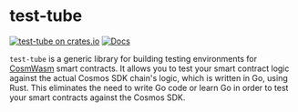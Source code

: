 # test-tube

[![test-tube on crates.io](https://img.shields.io/crates/v/test-tube.svg)](https://crates.io/crates/test-tube) [![Docs](https://docs.rs/test-tube/badge.svg)](https://docs.rs/test-tube)

`test-tube` is a generic library for building testing environments for [CosmWasm](https://cosmwasm.com/) smart contracts. It allows you to test your smart contract logic against the actual Cosmos SDK chain's logic, which is written in Go, using Rust. This eliminates the need to write Go code or learn Go in order to test your smart contracts against the Cosmos SDK.

